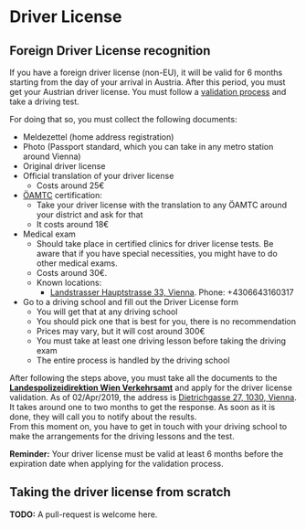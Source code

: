 # Driver License

## Foreign Driver License recognition

If you have a foreign driver license (non-EU), it will be valid for 6 months starting from the day of your arrival in Austria. After this period, you must get your Austrian driver license.
You must follow a [validation process](https://www.help.gv.at/Portal.Node/hlpd/public/content/139/Seite.1390000.html#Conversion) and take a driving test.  

For doing that so, you must collect the following documents:

- Meldezettel (home address registration)
- Photo (Passport standard, which you can take in any metro station around Vienna)
- Original driver license
- Official translation of your driver license
  - Costs around 25€
- [ÖAMTC](https://www.oeamtc.at/) certification: 
  - Take your driver license with the translation to any ÖAMTC around your district and ask for that
  - It costs around 18€
- Medical exam
  - Should take place in certified clinics for driver license tests. Be aware that if you have special necessities, you might have to do other medical exams. 
  - Costs around 30€.
  - Known locations: 
    - [Landstrasser Hauptstrasse 33, Vienna](https://www.google.com/maps/place/Landstra%C3%9Fer+Hauptstra%C3%9Fe+33,+1030+Wien/@48.2038279,16.3873208,17z/data=!3m1!4b1!4m5!3m4!1s0x476d07720d400b47:0xbd948d50908b2307!8m2!3d48.2038279!4d16.3895095). Phone: +4306643160317
- Go to a driving school and fill out the Driver License form
  - You will get that at any driving school
  - You should pick one that is best for you, there is no recommendation
  - Prices may vary, but it will cost around 300€
  - You must take at least one driving lesson before taking the driving exam
  - The entire process is handled by the driving school

After following the steps above, you must take all the documents to the [**Landespolizeidirektion Wien Verkehrsamt**](https://www.polizei.gv.at/wien/lpd/start.aspx) and apply for the driver license validation. As of 02/Apr/2019, the address is [Dietrichgasse 27, 1030, Vienna](https://goo.gl/maps/ryqzVsSp3NE2).
It takes around one to two months to get the response. As soon as it is done, they will call you to notify about the results.  
From this moment on, you have to get in touch with your driving school to make the arrangements for the driving lessons and the test.

**Reminder:** Your driver license must be valid at least 6 months before the expiration date when applying for the validation process.

## Taking the driver license from scratch

**TODO:** A pull-request is welcome here.
